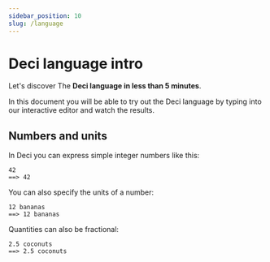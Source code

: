 ```yaml
---
sidebar_position: 10
slug: /language
---
```


# Deci language intro

Let's discover The **Deci language in less than 5 minutes**.

In this document you will be able to try out the Deci language by typing into our interactive editor and watch the results.

## Numbers and units

In Deci you can express simple integer numbers like this:

```deci live
42
==> 42
```

You can also specify the units of a number:

```deci live
12 bananas
==> 12 bananas
```

Quantities can also be fractional:

```deci live
2.5 coconuts
==> 2.5 coconuts
```
